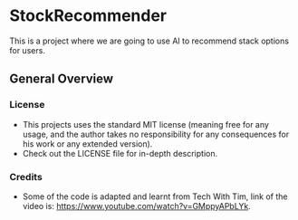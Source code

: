 # StockRecommender
This is a project where we are going to use AI to recommend stack options for users.

## General Overview
### License
- This projects uses the standard MIT license (meaning free for any usage, and the author takes no responsibility for any consequences for his work or any extended version).
- Check out the LICENSE file for in-depth description.
### Credits
- Some of the code is adapted and learnt from Tech With Tim, link of the video is: https://www.youtube.com/watch?v=GMppyAPbLYk.

